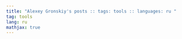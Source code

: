 ```yaml
---
title: "Alexey Gronskiy's posts :: tags: tools :: languages: ru "
tag: tools
lang: ru
mathjax: true
---
```

<!-- Generated automatically -->